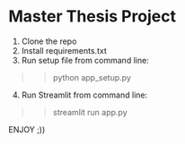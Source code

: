 # Master Thesis Project

1. Clone the repo
2. Install requirements.txt
3. Run setup file from command line:

>> python app_setup.py


4. Run Streamlit from command line:

>> streamlit run app.py


ENJOY ;))
